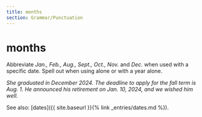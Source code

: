 ```yaml
---
title: months
section: Grammar/Punctuation
---
```

# months

Abbreviate *Jan., Feb., Aug., Sept., Oct., Nov.* and *Dec.* when used with a specific date. Spell out when using alone or with a year alone.

_She graduated in December 2024. The deadline to apply for the fall term is Aug. 1. He announced his retirement on Jan. 10, 2024, and we wished him well._

See also: [dates]({{ site.baseurl }}{% link _entries/dates.md %}).
